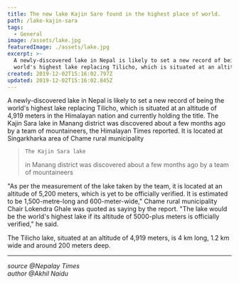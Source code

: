 ```yaml
---
title: The new lake Kajin Sare found in the highest place of world.
path: /lake-kajin-sara
tags:
  - General
image: /assets/lake.jpg
featuredImage: ./assets/lake.jpg
excerpt: >-
  A newly-discovered lake in Nepal is likely to set a new record of being the
  world's highest lake replacing Tilicho, which is situated at an altitude of 
created: 2019-12-02T15:16:02.797Z
updated: 2019-12-02T15:16:02.845Z
---
```

A newly-discovered lake in Nepal is likely to set a new record of being the world's highest lake replacing Tilicho, which is situated at an altitude of 4,919 meters in the Himalayan nation and currently holding the title. The Kajin Sara lake in Manang district was discovered about a few months ago by a team of mountaineers, the Himalayan Times reported. It is located at Singarkharka area of Chame rural municipality

> `The Kajin Sara lake`
>
>  in Manang district was discovered about a few months ago by a team of mountaineers

"As per the measurement of the lake taken by the team, it is located at an altitude of 5,200 meters, which is yet to be officially verified. It is estimated to be 1,500-metre-long and 600-meter-wide," Chame rural municipality Chair Lokendra Ghale was quoted as saying by the report.  "The lake would be the world's highest lake if its altitude of 5000-plus meters is officially verified," he said. 

The Tilicho lake, situated at an altitude of 4,919 meters, is 4 km long, 1.2 km wide and around 200 meters deep.

- - -

_source @Nepalay Times_\
_author @Akhil Naidu_
